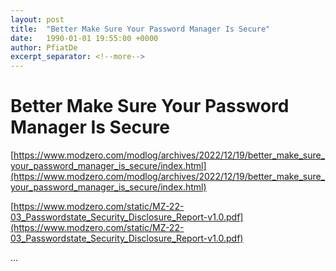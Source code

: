 ```yaml
---
layout: post
title:  "Better Make Sure Your Password Manager Is Secure"
date:   1990-01-01 19:55:00 +0000
author: PfiatDe
excerpt_separator: <!--more-->
---
```


# Better Make Sure Your Password Manager Is Secure

[https://www.modzero.com/modlog/archives/2022/12/19/better_make_sure_your_password_manager_is_secure/index.html](https://www.modzero.com/modlog/archives/2022/12/19/better_make_sure_your_password_manager_is_secure/index.html)

[https://www.modzero.com/static/MZ-22-03_Passwordstate_Security_Disclosure_Report-v1.0.pdf](https://www.modzero.com/static/MZ-22-03_Passwordstate_Security_Disclosure_Report-v1.0.pdf)

...
<!--more-->
